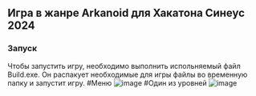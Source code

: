 ## Игра в жанре Arkanoid для Хакатона Синеус 2024

### Запуск

Чтобы запустить игру, необходимо выполнить испольняемый файл Build.exe.
Он распакует необходимые для игры файлы во временную папку и запустит игру.
#Меню
![image](https://github.com/user-attachments/assets/499f0a85-6373-41b6-967c-6d6524401618)
#Один из уровней
![image](https://github.com/user-attachments/assets/d8ca8d67-0299-41af-bed5-d3287870f025)
